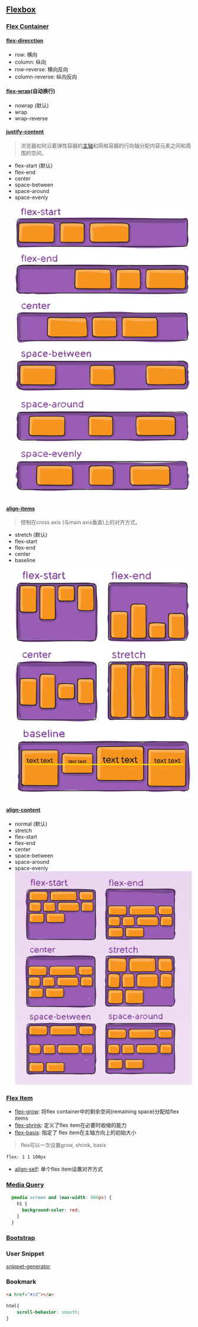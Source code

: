 ## [Flexbox](https://css-tricks.com/snippets/css/a-guide-to-flexbox/)
### [Flex Container](https://developer.mozilla.org/zh-CN/docs/Glossary/Flex_Container)
#### [flex-direcction](https://developer.mozilla.org/zh-CN/docs/Web/CSS/flex-direction)
- row: 横向
- column: 纵向
- row-reverse: 横向反向
- column-reverse: 纵向反向
#### [flex-wrap](https://developer.mozilla.org/zh-CN/docs/Web/CSS/flex-wrap)(自动换行)
- nowrap (默认)
- wrap
- wrap-reverse

#### [justify-content](https://developer.mozilla.org/zh-CN/docs/Web/CSS/justify-content)
>浏览器如何沿着弹性容器的[主轴](https://developer.mozilla.org/zh-CN/docs/Glossary/Main_Axis)和网格容器的行向轴分配内容元素之间和周围的空间。
- flex-start (默认)
- flex-end
- center
- space-between
- space-around
- space-evenly
![](https://raw.githubusercontent.com/xiansakana/IMG-BED/main/202310042340682.png)
#### [align-items](https://developer.mozilla.org/zh-CN/docs/Web/CSS/align-items)
>控制在cross axis (与main axis垂直)上的对齐方式。
- stretch (默认)
- flex-start
- flex-end
- center
- baseline
![](https://raw.githubusercontent.com/xiansakana/IMG-BED/main/202310042340567.png)

#### [align-content](https://developer.mozilla.org/zh-CN/docs/Web/CSS/align-content)
- normal (默认)
- stretch
- flex-start
- flex-end
- center
- space-between
- space-around
- space-evenly
![](https://raw.githubusercontent.com/xiansakana/IMG-BED/main/202310050016526.png)

### [Flex Item](https://developer.mozilla.org/zh-CN/docs/Glossary/Flex_Item)
- [flex-grow](https://developer.mozilla.org/zh-CN/docs/Web/CSS/flex-grow): 将flex container中的剩余空间(remaining space)分配给flex items
- [flex-shrink](https://developer.mozilla.org/zh-CN/docs/Web/CSS/flex-shrink): 定义了flex item在必要时收缩的能力
- [flex-basis](https://developer.mozilla.org/zh-CN/docs/Web/CSS/flex-basis): 指定了 flex item在主轴方向上的初始大小
>flex可以一次设置grow, shrink, basis
```css
flex: 1 1 100px
```
- [align-self](https://developer.mozilla.org/zh-CN/docs/Web/CSS/align-self): 单个flex item设置对齐方式

### [Media Query](https://developer.mozilla.org/zh-CN/docs/Web/CSS/@media)
```css
  @media screen and (max-width: 800px) {
	h1 {
	  background-color: red;
	}
  }
```

### [Bootstrap](https://getbootstrap.com/)

### User Snippet
[snippet-generator](https://snippet-generator.app/)

### Bookmark
```html
<a href="#id"></a>
```

```css
html{
	scroll-behavior: smooth;
}
```

